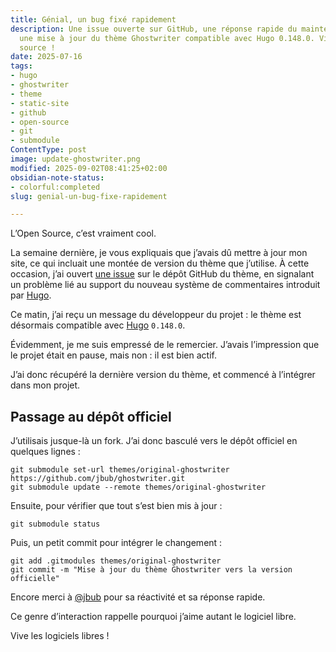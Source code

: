 ```yaml
---
title: Génial, un bug fixé rapidement
description: Une issue ouverte sur GitHub, une réponse rapide du mainteneur, et 
  une mise à jour du thème Ghostwriter compatible avec Hugo 0.148.0. Vive l'open
  source !
date: 2025-07-16
tags:
- hugo
- ghostwriter
- theme
- static-site
- github
- open-source
- git
- submodule
ContentType: post
image: update-ghostwriter.png
modified: 2025-09-02T08:41:25+02:00
obsidian-note-status:
- colorful:completed
slug: genial-un-bug-fixe-rapidement

---
```


L’Open Source, c’est vraiment cool.

La semaine dernière, je vous expliquais que j’avais dû mettre à jour mon site, ce qui incluait une montée de version du thème que j’utilise. À cette occasion, j’ai ouvert [une issue](https://github.com/jbub/ghostwriter/issues/126) sur le dépôt GitHub du thème, en signalant un problème lié au support du nouveau système de commentaires introduit par [Hugo].

Ce matin, j’ai reçu un message du développeur du projet : le thème est désormais compatible avec [Hugo] `0.148.0`.

Évidemment, je me suis empressé de le remercier. J’avais l’impression que le projet était en pause, mais non : il est bien actif.

J’ai donc récupéré la dernière version du thème, et commencé à l’intégrer dans mon projet.

## Passage au dépôt officiel

J’utilisais jusque-là un fork. J’ai donc basculé vers le dépôt officiel en quelques lignes :

```
git submodule set-url themes/original-ghostwriter https://github.com/jbub/ghostwriter.git
git submodule update --remote themes/original-ghostwriter
```

Ensuite, pour vérifier que tout s’est bien mis à jour :
```
git submodule status
```

Puis, un petit commit pour intégrer le changement :

```
git add .gitmodules themes/original-ghostwriter
git commit -m "Mise à jour du thème Ghostwriter vers la version officielle"
```

Encore merci à [@jbub](https://github.com/jbub) pour sa réactivité et sa réponse rapide.

Ce genre d’interaction rappelle pourquoi j’aime autant le logiciel libre.

  

Vive les logiciels libres !

[Hugo]: https://gohugo.io